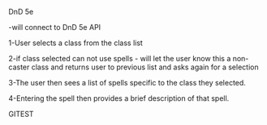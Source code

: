 DnD 5e

-will connect to DnD 5e API

1-User selects a class from the class list

2-if class selected can not use spells - will let the user know this a non-caster class 
  and returns user to previous list and asks again for a selection

3-The user then sees a list of spells specific to the class they selected.

4-Entering the spell then provides a brief description of that spell.

GITEST

